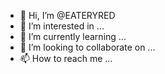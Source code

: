 - 👋 Hi, I’m @EATERYRED
- 👀 I’m interested in ...
- 🌱 I’m currently learning ...
- 💞️ I’m looking to collaborate on ...
- 📫 How to reach me ...

<!---
EATERYRED/EATERYRED is a ✨ special ✨ repository because its `README.md` (this file) appears on your GitHub profile.
You can click the Preview link to take a look at your changes.
--->
